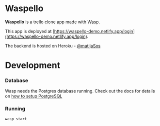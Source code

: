 Waspello 
=========

**Waspello** is a trello clone app made with Wasp.

This app is deployed at [https://waspello-demo.netlify.app/login](https://waspello-demo.netlify.app/login).

The backend is hosted on Heroku - [@matijaSos](https://github.com/matijaSos)

# Development

### Database
Wasp needs the Postgres database running. Check out the docs for details on [how to setup PostgreSQL](https://wasp-lang.dev/docs/language/features#postgresql)


### Running
`wasp start`
